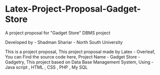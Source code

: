 # Latex-Project-Proposal-Gadget-Store
A project proposal for "Gadget Store" DBMS project

Developed by - Shadman Shariar - 
North South University

This is a project proposal, 
This project proposal made by Latex - Overleaf, 
You can Find the source code here, 
Project Name - Gadget Store - Gadgetry, 
This project based on Data Base Management System, 
Using - Java script , HTML , CSS , PHP , My SQL
